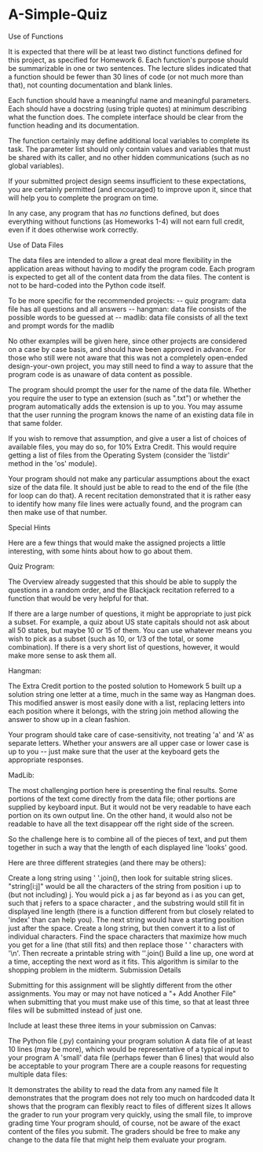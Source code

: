 # A-Simple-Quiz

Use of Functions

It is expected that there will be at least two distinct functions defined for this project, as specified for Homework 6.   Each function's purpose should be summarizable in one or two sentences.   The lecture slides indicated that a function should be fewer than 30 lines of code (or not much more than that), not counting documentation and blank linles.

Each function should have a meaningful name and meaningful parameters.   Each should have a docstring (using triple quotes) at minimum describing what the function does.   The complete interface should be clear from the function heading and its documentation.

The function certainly may define additional local variables to complete its task.  The parameter list should only contain values and variables that must be shared with its caller, and no other hidden communications (such as no global variables).

If your submitted project design seems insufficient to these expectations, you are certainly permitted (and encouraged) to improve upon it, since that will help you to complete the program on time.

In any case, any program that has _no_ functions defined, but does everything without functions (as Homeworks 1-4) will not earn full credit, even if it does otherwise work correctly.

Use of Data Files

The data files are intended to allow a great deal more flexibility in the application areas without having to modify the program code.   Each program is expected to get all of the content data from the data files.   The content is not to be hard-coded into the Python code itself.

To be more specific for the recommended projects:
-- quiz program: data file has all questions and all answers 
-- hangman: data file consists of the possible words to be guessed at 
-- madlib: data file consists of all the text and prompt words for the madlib

No other examples will be given here, since other projects are considered on a case by case basis, and should have been approved in advance. For those who still were not aware that this was not a completely open-ended design-your-own project, you may still need to find a way to assure that the program code is as unaware of data content as possible.

The program should prompt the user for the name of the data file.   Whether you require the user to type an extension (such as ".txt") or whether the program automatically adds the extension is up to you.   You may assume that the user running the program knows the name of an existing data file in that same folder.

If you wish to remove that assumption, and give a user a list of choices of available files, you may do so, for 10% Extra Credit.  This would require getting a list of files from the Operating System (consider the 'listdir' method in the 'os' module).  

Your program should not make any particular assumptions about the exact size of the data file.  It should just be able to read to the end of the file (the for loop can do that).  A recent recitation demonstrated that it is rather easy to identify how many file lines were actually found, and the program can then make use of that number.

Special Hints

Here are a few things that would make the assigned projects a little interesting, with some hints about how to go about them.

Quiz Program:

The Overview already suggested that this should be able to supply the questions in a random order, and the Blackjack recitation referred to a function that would be very helpful for that.

If there are a large number of questions, it might be appropriate to just pick a subset.  For example, a quiz about US state capitals should not ask about all 50 states, but maybe 10 or 15 of them.   You can use whatever means you wish to pick as a subset (such as 10, or 1/3 of the total, or some combination).   If there is a very short list of questions, however, it would make more sense to ask them all.

Hangman:

The Extra Credit portion to the posted solution to Homework 5 built up a solution string one letter at a time, much in the same way as Hangman does.  This modified answer is most easily done with a list, replacing letters into each position where it belongs, with the string join method allowing the answer to show up in a clean fashion.

Your program should take care of case-sensitivity, not treating 'a' and 'A' as separate letters.  Whether your answers are all upper case or lower case is up to you -- just make sure that the user at the keyboard gets the appropriate responses.

MadLib:

The most challenging portion here is presenting the final results.   Some portions of the text come directly from the data file; other portions are supplied by keyboard input.  But it would not be very readable to have each portion on its own output line.  On the other hand, it would also not be readable to have all the text disappear off the right side of the screen.

So the challenge here is to combine all of the pieces of text, and put them together in such a way that the length of each displayed line 'looks' good.

Here are three different strategies (and there may be others):

Create a long string using ' '.join(), then look for suitable string slices.   "string[i:j]" would be all the characters of the string from position i up to (but not including)  j.   You would pick a j as far beyond as i as you can get, such that j refers to a space character , and the substring would still fit in displayed line length (there is a function different from but closely related to 'index' than can help you).   The next string would have a starting position just after the space.
Create a long string, but then convert it to a list of individual characters.  Find the space characters that maximize how much you get for a line (that still fits) and then replace those ' ' characters with '\n'.   Then recreate a printable string with ''.join()
Build a line up, one word at a time, accepting the next word as it fits.   This algorithm is similar to the shopping problem in the midterm.
Submission Details

Submitting for this assignment will be slightly different from the other assignments.  You may or may not have noticed a "+ Add Another File" when submitting that you must make use of this time, so that at least three files will be submitted instead of just one.

Include at least these three items in your submission on Canvas:

The Python file (.py) containing your program solution
A data file of at least 10 lines (may be more), which would be representative of a typical input to your program
A 'small' data file (perhaps fewer than 6 lines) that would also be acceptable to your program
There are a couple reasons for requesting multiple data files:

It demonstrates the ability to read the data from any named file
It demonstrates that the program does not rely too much on hardcoded data
It shows that the program can flexibly react to files of different sizes
It allows the grader to run your program very quickly, using the small file, to improve grading time
Your program should, of course, not be aware of the exact content of the files you submit.   The graders should be free to make any change to the data file that might help them evaluate your program.


